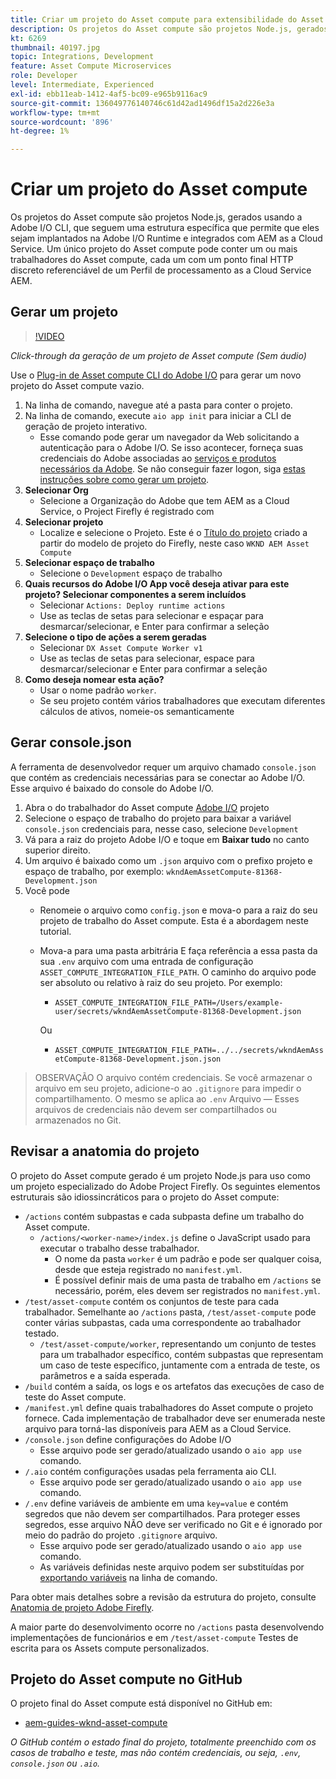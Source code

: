 ```yaml
---
title: Criar um projeto do Asset compute para extensibilidade do Asset compute
description: Os projetos do Asset compute são projetos Node.js, gerados usando a Adobe I/O CLI, que seguem uma estrutura específica, permitindo que eles sejam implantados na Adobe I/O Runtime e integrados com AEM as a Cloud Service.
kt: 6269
thumbnail: 40197.jpg
topic: Integrations, Development
feature: Asset Compute Microservices
role: Developer
level: Intermediate, Experienced
exl-id: ebb11eab-1412-4af5-bc09-e965b9116ac9
source-git-commit: 136049776140746c61d42ad1496df15a2d226e3a
workflow-type: tm+mt
source-wordcount: '896'
ht-degree: 1%

---
```


# Criar um projeto do Asset compute

Os projetos do Asset compute são projetos Node.js, gerados usando a Adobe I/O CLI, que seguem uma estrutura específica que permite que eles sejam implantados na Adobe I/O Runtime e integrados com AEM as a Cloud Service. Um único projeto do Asset compute pode conter um ou mais trabalhadores do Asset compute, cada um com um ponto final HTTP discreto referenciável de um Perfil de processamento as a Cloud Service AEM.

## Gerar um projeto

>[!VIDEO](https://video.tv.adobe.com/v/40197/?quality=12&learn=on)

_Click-through da geração de um projeto de Asset compute (Sem áudio)_

Use o [Plug-in de Asset compute CLI do Adobe I/O](../set-up/development-environment.md#aio-cli) para gerar um novo projeto do Asset compute vazio.

1. Na linha de comando, navegue até a pasta para conter o projeto.
1. Na linha de comando, execute `aio app init` para iniciar a CLI de geração de projeto interativo.
   + Esse comando pode gerar um navegador da Web solicitando a autenticação para o Adobe I/O. Se isso acontecer, forneça suas credenciais do Adobe associadas ao [serviços e produtos necessários da Adobe](../set-up/accounts-and-services.md). Se não conseguir fazer logon, siga [estas instruções sobre como gerar um projeto](https://www.adobe.io/project-firefly/docs/getting_started/first_app/#42-developer-is-not-logged-in-as-enterprise-organization-user).
1. __Selecionar Org__
   + Selecione a Organização do Adobe que tem AEM as a Cloud Service, o Project Firefly é registrado com
1. __Selecionar projeto__
   + Localize e selecione o Projeto. Este é o [Título do projeto](../set-up/firefly.md) criado a partir do modelo de projeto do Firefly, neste caso `WKND AEM Asset Compute`
1. __Selecionar espaço de trabalho__
   + Selecione o `Development` espaço de trabalho
1. __Quais recursos do Adobe I/O App você deseja ativar para este projeto? Selecionar componentes a serem incluídos__
   + Selecionar `Actions: Deploy runtime actions`
   + Use as teclas de setas para selecionar e espaçar para desmarcar/selecionar, e Enter para confirmar a seleção
1. __Selecione o tipo de ações a serem geradas__
   + Selecionar `DX Asset Compute Worker v1`
   + Use as teclas de setas para selecionar, espace para desmarcar/selecionar e Enter para confirmar a seleção
1. __Como deseja nomear esta ação?__
   + Usar o nome padrão `worker`.
   + Se seu projeto contém vários trabalhadores que executam diferentes cálculos de ativos, nomeie-os semanticamente

## Gerar console.json

A ferramenta de desenvolvedor requer um arquivo chamado `console.json` que contém as credenciais necessárias para se conectar ao Adobe I/O. Esse arquivo é baixado do console do Adobe I/O.

1. Abra o do trabalhador do Asset compute [Adobe I/O](https://console.adobe.io) projeto
1. Selecione o espaço de trabalho do projeto para baixar a variável `console.json` credenciais para, nesse caso, selecione `Development`
1. Vá para a raiz do projeto Adobe I/O e toque em __Baixar tudo__ no canto superior direito.
1. Um arquivo é baixado como um `.json` arquivo com o prefixo projeto e espaço de trabalho, por exemplo: `wkndAemAssetCompute-81368-Development.json`
1. Você pode
   + Renomeie o arquivo como `config.json` e mova-o para a raiz do seu projeto de trabalho do Asset compute. Esta é a abordagem neste tutorial.
   + Mova-a para uma pasta arbitrária E faça referência a essa pasta da sua `.env` arquivo com uma entrada de configuração `ASSET_COMPUTE_INTEGRATION_FILE_PATH`. O caminho do arquivo pode ser absoluto ou relativo à raiz do seu projeto. Por exemplo:
      + `ASSET_COMPUTE_INTEGRATION_FILE_PATH=/Users/example-user/secrets/wkndAemAssetCompute-81368-Development.json`

      Ou
      + `ASSET_COMPUTE_INTEGRATION_FILE_PATH=../../secrets/wkndAemAssetCompute-81368-Development.json.json`


> OBSERVAÇÃO
> O arquivo contém credenciais. Se você armazenar o arquivo em seu projeto, adicione-o ao `.gitignore` para impedir o compartilhamento. O mesmo se aplica ao `.env` Arquivo — Esses arquivos de credenciais não devem ser compartilhados ou armazenados no Git.

## Revisar a anatomia do projeto

O projeto do Asset compute gerado é um projeto Node.js para uso como um projeto especializado do Adobe Project Firefly. Os seguintes elementos estruturais são idiossincráticos para o projeto do Asset compute:

+ `/actions` contém subpastas e cada subpasta define um trabalho do Asset compute.
   + `/actions/<worker-name>/index.js` define o JavaScript usado para executar o trabalho desse trabalhador.
      + O nome da pasta `worker` é um padrão e pode ser qualquer coisa, desde que esteja registrado no `manifest.yml`.
      + É possível definir mais de uma pasta de trabalho em `/actions` se necessário, porém, eles devem ser registrados no `manifest.yml`.
+ `/test/asset-compute` contém os conjuntos de teste para cada trabalhador. Semelhante ao `/actions` pasta, `/test/asset-compute` pode conter várias subpastas, cada uma correspondente ao trabalhador testado.
   + `/test/asset-compute/worker`, representando um conjunto de testes para um trabalhador específico, contém subpastas que representam um caso de teste específico, juntamente com a entrada de teste, os parâmetros e a saída esperada.
+ `/build` contém a saída, os logs e os artefatos das execuções de caso de teste do Asset compute.
+ `/manifest.yml` define quais trabalhadores do Asset compute o projeto fornece. Cada implementação de trabalhador deve ser enumerada neste arquivo para torná-las disponíveis para AEM as a Cloud Service.
+ `/console.json` define configurações do Adobe I/O
   + Esse arquivo pode ser gerado/atualizado usando o `aio app use` comando.
+ `/.aio` contém configurações usadas pela ferramenta aio CLI.
   + Esse arquivo pode ser gerado/atualizado usando o `aio app use` comando.
+ `/.env` define variáveis de ambiente em uma `key=value` e contém segredos que não devem ser compartilhados. Para proteger esses segredos, esse arquivo NÃO deve ser verificado no Git e é ignorado por meio do padrão do projeto `.gitignore` arquivo.
   + Esse arquivo pode ser gerado/atualizado usando o `aio app use` comando.
   + As variáveis definidas neste arquivo podem ser substituídas por [exportando variáveis](../deploy/runtime.md) na linha de comando.

Para obter mais detalhes sobre a revisão da estrutura do projeto, consulte [Anatomia de projeto Adobe Firefly](https://www.adobe.io/project-firefly/docs/guides/).

A maior parte do desenvolvimento ocorre no `/actions` pasta desenvolvendo implementações de funcionários e em `/test/asset-compute` Testes de escrita para os Assets compute personalizados.

## Projeto do Asset compute no GitHub

O projeto final do Asset compute está disponível no GitHub em:

+ [aem-guides-wknd-asset-compute](https://github.com/adobe/aem-guides-wknd-asset-compute)

_O GitHub contém o estado final do projeto, totalmente preenchido com os casos de trabalho e teste, mas não contém credenciais, ou seja, `.env`, `console.json` ou `.aio`._
